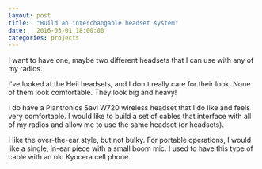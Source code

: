 ```yaml
---
layout: post
title:  "Build an interchangable headset system"
date:   2016-03-01 18:00:00
categories: projects
---
```


I want to have one, maybe two different headsets that I can use with any of my radios.

I've looked at the Heil headsets, and I don't really care for their look. None of them look comfortable. They look big and heavy!

I do have a Plantronics Savi W720 wireless headset that I do like and feels very comfortable. I would like to build a set of cables that interface with all of my radios and allow me to use the same headset (or headsets).

I like the over-the-ear style, but not bulky. For portable operations, I would like a single, in-ear piece with a small boom mic. I used to have this type of cable with an old Kyocera cell phone.